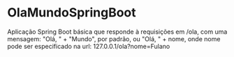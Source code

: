 # OlaMundoSpringBoot

Aplicação Spring Boot básica que responde à requisições em /ola, com uma mensagem: "Olá, " + "Mundo", por padrão, ou "Olá, " + nome, onde nome pode ser especificado na url: 127.0.0.1/ola?nome=Fulano